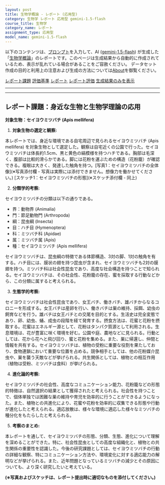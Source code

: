 ```yaml
---
layout: post
title: 生物学概論 - レポート (応用型)
category: 生物学 レポート 応用型 gemini-1.5-flash
course_title: 生物学
category_name: レポート
assignment_type: 応用型
model_name: gemini-1.5-flash
---
```


以下のコンテンツは、[プロンプト](http://127.0.0.1:8000/generated/生物学/gemini-1.5-flash/prompt_レポート-応用型.md)を入力して、AI ([gemini-1.5-flash](contents/gemini-1.5-flash)) が生成した「[生物学概論](/contents/生物学/)」のレポートです。このページは生成結果から自動的に作成されているため、表示が乱れている場合があることをご容赦ください。
データセット作成の目的と利用上の注意および生成の方法については[About](/About)を御覧ください。

[レポート課題](../レポート課題-応用型)
[評価基準](../評価基準-応用型)
[レポート](../レポート-応用型)
[レポート評価](../レポート評価-応用型)
[生成結果のみを表示](http://127.0.0.1:8000/generated/生物学/gemini-1.5-flash/レポート-応用型.md)
  

***
***
  
## レポート課題：身近な生物と生物学理論の応用

**対象生物：セイヨウミツバチ (Apis mellifera)**

1. **対象生物の選定と観察:**

本レポートでは、身近な環境である自宅周辺で見られるセイヨウミツバチ (Apis mellifera) を対象生物として選定した。観察は自宅近くの公園で行った。セイヨウミツバチは体長約1.5cm、黒と黄色の縞模様を持つハチである。胸部は毛深く、腹部は比較的滑らかである。脚には花粉を運ぶための構造（花粉籠）が確認できる。複眼は大きく、発達した触角を持つ。[写真1：セイヨウミツバチの全体像](※写真添付欄 - 写真は実際には添付できません。想像力を働かせてください。)  [スケッチ1：セイヨウミツバチの形態](※スケッチ添付欄 - 同上)


2. **分類学的考察:**

セイヨウミツバチの分類は以下の通りである。

* 界：動物界 (Animalia)
* 門：節足動物門 (Arthropoda)
* 綱：昆虫綱 (Insecta)
* 目：ハチ目 (Hymenoptera)
* 科：ミツバチ科 (Apidae)
* 属：ミツバチ属 (Apis)
* 種：セイヨウミツバチ (Apis mellifera)

セイヨウミツバチは、昆虫綱の特徴である体節構造、3対の脚、1対の触角を有する。ハチ目には、膜状の翅を持つ昆虫が含まれ、セイヨウミツバチも2対の膜翅を持つ。ミツバチ科は社会性昆虫であり、高度な社会構造を持つことで知られる。セイヨウミツバチは、その社会性、花粉籠の存在、蜜を採取する行動などから、この分類に属すると考えられる。


3. **生態学的考察:**

セイヨウミツバチは社会性昆虫であり、女王バチ、働きバチ、雄バチからなるコロニーを形成する。女王バチは産卵を行い、働きバチは巣の維持、採餌、幼虫の飼育などを行う。雄バチは女王バチとの交尾を目的とする。生活史は完全変態であり、卵、幼虫、蛹、成虫の段階を経て発育する。摂食方法は、花蜜と花粉を摂取する。花蜜はエネルギー源として、花粉はタンパク質源として利用される。生息環境は、花が豊富に咲く環境を好む。公園や庭、農地などに見られる。行動としては、花から花へと飛び回り、蜜と花粉を集める。また、巣に帰還し、仲間と情報を共有する。セイヨウミツバチは、植物の受粉に重要な役割を果たしており、食物連鎖において重要な位置を占める。競争相手としては、他の花粉媒介昆虫や、巣を襲う天敵などが挙げられる。共生関係としては、植物との相互作用（植物は受粉、ミツバチは食料）が挙げられる。


4. **進化論的考察:**

セイヨウミツバチの社会性、高度なコミュニケーション能力、花粉籠などの形態的特徴は、自然選択の結果として獲得されたと考えられる。社会性を持つことで、個体単独では困難な巣の維持や育児を効率的に行うことができるようになった。また、植物との共進化により、花蜜や花粉を効率的に収集できる形態や行動が進化したと考えられる。適応放散は、様々な環境に適応した様々なミツバチの種分化をもたらしたと考えられる。


5. **考察のまとめ:**

本レポートを通して、セイヨウミツバチの形態、分類、生態、進化について理解を深めることができた。特に、社会性昆虫としての高度な組織化と、植物との共生関係の重要性を認識した。今後の研究課題としては、セイヨウミツバチの行動の詳細な観察、特にコミュニケーション方法や、環境変化に対する適応能力の解明などが挙げられる。また、近年問題となっているミツバチの減少とその原因についても、より深く研究したいと考えている。


**(※写真およびスケッチは、レポート提出時に適切なものを添付してください。)**
